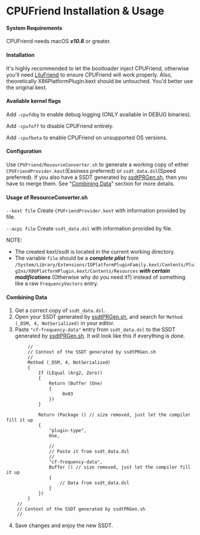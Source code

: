 CPUFriend Installation & Usage
===================================

#### System Requirements
CPUFriend needs macOS ***v10.8*** or greater.

#### Installation
It's highly recommended to let the bootloader inject CPUFriend, otherwise you'll need [LiluFriend](https://github.com/PMheart/LiluFriend) to ensure CPUFriend will work properly.
Also, theoretically X86PlatformPlugin.kext should be untouched. You'd better use the original kext.

#### Available kernel flags
Add `-cpufdbg` to enable debug logging (ONLY available in DEBUG binaries).

Add `-cpufoff` to disable CPUFriend entirely.

Add `-cpufbeta` to enable CPUFriend on unsupported OS versions.

#### Configuration
Use `CPUFriend/ResourceConverter.sh` to generate a working copy of either `CPUFriendProvider.kext`(Easiness preferred) or `ssdt_data.dsl`(Speed preferred).
If you also have a SSDT generated by [ssdtPRGen.sh](https://github.com/Piker-Alpha/ssdtPRGen.sh), then you have to merge them. See "[Combining Data](https://github.com/PMheart/CPUFriend/blob/master/Instructions.md#combining-data)" section for more details.

#### Usage of ResourceConverter.sh
`--kext file`
	Create `CPUFriendProvider.kext` with information provided by file.
	
`--acpi file`
	Create `ssdt_data.dsl` with information provided by file.

NOTE:
- The created kext/ssdt is located in the current working directory.
- The variable `file` should be a ***complete plist*** from `/System/Library/Extensions/IOPlatformPluginFamily.kext/Contents/PlugIns/X86PlatformPlugin.kext/Contents/Resources` ***with certain modifications*** (Otherwise why do you need it?) instead of something like a raw `FrequencyVectors` entry.

#### Combining Data
1. Get a correct copy of `ssdt_data.dsl`.
2. Open your SSDT generated by [ssdtPRGen.sh](https://github.com/Piker-Alpha/ssdtPRGen.sh), and search for `Method (_DSM, 4, NotSerialized)` in your editor.
3. Paste `"cf-frequency-data"` entry from `ssdt_data.dsl` to the SSDT generated by [ssdtPRGen.sh](https://github.com/Piker-Alpha/ssdtPRGen.sh). It will look like this if everything is done.
```
        //
        // Context of the SSDT generated by ssdtPRGen.sh
        //
        Method (_DSM, 4, NotSerialized)
        {
            If (LEqual (Arg2, Zero))
            {
                Return (Buffer (One)
                {
                     0x03
                })
            }

            Return (Package () // size removed, just let the compiler fill it up
            {
                "plugin-type", 
                One,
		
                //
                // Paste it from ssdt_data.dsl
                //
                "cf-frequency-data",
                Buffer () // size removed, just let the compiler fill it up
                {
                    // Data from ssdt_data.dsl
                }
            })
        }
	//
	// Context of the SSDT generated by ssdtPRGen.sh
	//
```
4. Save changes and enjoy the new SSDT.
